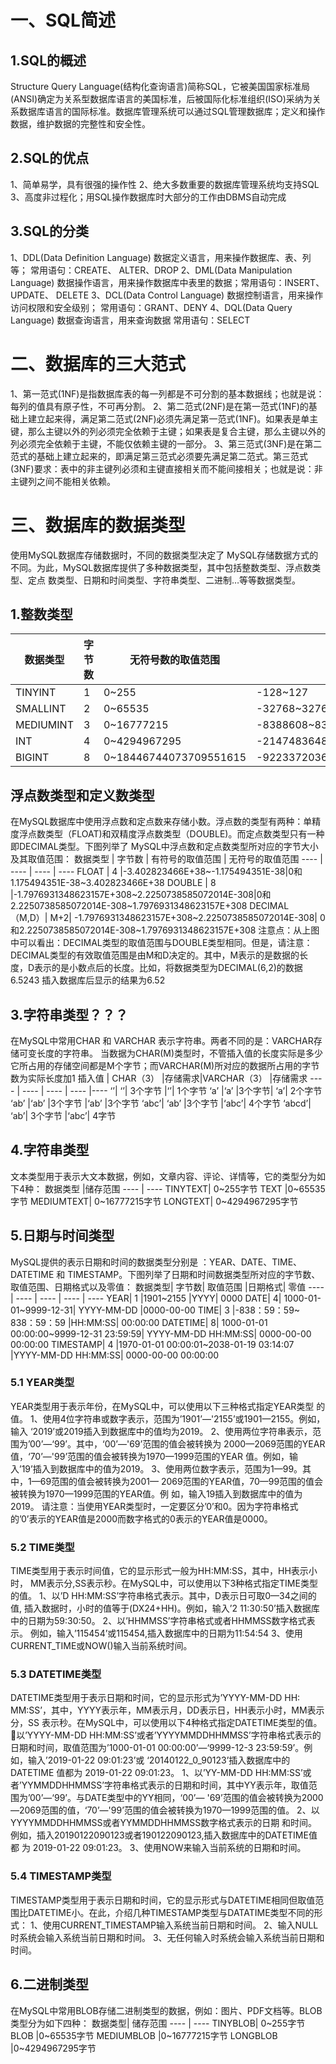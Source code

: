 # 一、SQL简述
 ## 1.SQL的概述
Structure Query Language(结构化查询语言)简称SQL，它被美国国家标准局(ANSI)确定为关系型数据库语言的美国标准，后被国际化标准组织(ISO)采纳为关系数据库语言的国际标准。数据库管理系统可以通过SQL管理数据库；定义和操作数据，维护数据的完整性和安全性。

## 2.SQL的优点
1、简单易学，具有很强的操作性
2、绝大多数重要的数据库管理系统均支持SQL
3、高度非过程化；用SQL操作数据库时大部分的工作由DBMS自动完成

## 3.SQL的分类
1、DDL(Data Definition Language) 数据定义语言，用来操作数据库、表、列等； 常用语句：CREATE、 ALTER、DROP
2、DML(Data Manipulation Language) 数据操作语言，用来操作数据库中表里的数据；常用语句：INSERT、 UPDATE、 DELETE
3、DCL(Data Control Language) 数据控制语言，用来操作访问权限和安全级别； 常用语句：GRANT、DENY
4、DQL(Data Query Language) 数据查询语言，用来查询数据 常用语句：SELECT

# 二、数据库的三大范式
1、第一范式(1NF)是指数据库表的每一列都是不可分割的基本数据线；也就是说：每列的值具有原子性，不可再分割。
2、第二范式(2NF)是在第一范式(1NF)的基础上建立起来得，满足第二范式(2NF)必须先满足第一范式(1NF)。如果表是单主键，那么主键以外的列必须完全依赖于主键；如果表是复合主键，那么主键以外的列必须完全依赖于主键，不能仅依赖主键的一部分。
3、第三范式(3NF)是在第二范式的基础上建立起来的，即满足第三范式必须要先满足第二范式。第三范式(3NF)要求：表中的非主键列必须和主键直接相关而不能间接相关；也就是说：非主键列之间不能相关依赖。

# 三、数据库的数据类型
使用MySQL数据库存储数据时，不同的数据类型决定了 MySQL存储数据方式的不同。为此，MySQL数据库提供了多种数据类型，其中包括整数类型、浮点数类型、定点 数类型、日期和时间类型、字符串类型、二进制…等等数据类型。
## 1.整数类型
数据类型	| 字节数	| 无符号数的取值范围	| 有符号数的取值范围
---- | ---- | ---- | ----
TINYINT	| 1 |	0~255 |	-128~127
SMALLINT|	2|	0~65535	|-32768~32768
MEDIUMINT	|3|	0~16777215|	-8388608~8388608
INT	|4|	0~4294967295|	-2147483648~ 2147483648
BIGINT|	8|	0~18446744073709551615	|-9223372036854775808~9223372036854775808

## 浮点数类型和定义数类型
在MySQL数据库中使用浮点数和定点数来存储小数。浮点数的类型有两种：单精度浮点数类型（FLOAT)和双精度浮点数类型（DOUBLE)。而定点数类型只有一种即DECIMAL类型。下图列举了 MySQL中浮点数和定点数类型所对应的字节大小及其取值范围：
数据类型 | 字节数 | 有符号的取值范围 | 无符号的取值范围
---- | ---- | ---- | ----
FLOAT | 4 |-3.402823466E+38~-1.175494351E-38|0和1.175494351E-38~3.402823466E+38
DOUBLE | 8 |-1.7976931348623157E+308~2.2250738585072014E-308|0和2.2250738585072014E-308~1.7976931348623157E+308
DECIMAL（M,D）|	M+2|	-1.7976931348623157E+308~2.2250738585072014E-308|	0和2.2250738585072014E-308~1.7976931348623157E+308
注意点：从上图中可以看出：DECIMAL类型的取值范围与DOUBLE类型相同。但是，请注意：DECIMAL类型的有效取值范围是由M和D决定的。其中，M表示的是数据的长 度，D表示的是小数点后的长度。比如，将数据类型为DECIMAL(6,2)的数据6.5243 插入数据库后显示的结果为6.52	

## 3.字符串类型？？？
在MySQL中常用CHAR 和 VARCHAR 表示字符串。两者不同的是：VARCHAR存储可变长度的字符串。
当数据为CHAR(M)类型时，不管插入值的长度实际是多少它所占用的存储空间都是M个字节；而VARCHAR(M)所对应的数据所占用的字节数为实际长度加1
插入值 | CHAR（3） |存储需求|VARCHAR（3） |存储需求
---- | ---- | ---- | ---- |----
‘’|	‘’|	3个字节	|‘’|	1个字节
‘a’	|‘a’	|3个字节|	‘a’|	2个字节
‘ab’	|‘ab’	|3个字节	|‘ab’	|3个字节
‘abc’|	‘ab’	|3个字节	|‘abc’|	4个字节
‘abcd’|	‘ab’|	3个字节	|‘abc’|	4字节

## 4.字符串类型
文本类型用于表示大文本数据，例如，文章内容、评论、详情等，它的类型分为如下4种：
数据类型	|储存范围
---- | ---- 
TINYTEXT|	0~255字节
TEXT	|0~65535字节
MEDIUMTEXT|	0~16777215字节
LONGTEXT|	0~4294967295字节

## 5.日期与时间类型
MySQL提供的表示日期和时间的数据类型分别是 ：YEAR、DATE、TIME、DATETIME 和 TIMESTAMP。下图列举了日期和时间数据类型所对应的字节数、取值范围、日期格式以及零值：
数据类型|	字节数|	取值范围	|日期格式|	零值
---- | ---- | ---- | ---- | ----
YEAR|	1	|1901~2155	|YYYY|	0000
DATE|	4|	1000-01-01~9999-12-31|	YYYY-MM-DD	|0000-00-00
TIME|	3	|-838：59：59~ 838：59：59	|HH:MM:SS|	00:00:00
DATETIME|	8|	1000-01-01 00:00:00~9999-12-31 23:59:59|	YYYY-MM-DD HH:MM:SS|	0000-00-00 00:00:00
TIMESTAMP|	4	|1970-01-01 00:00:01~2038-01-19 03:14:07	|YYYY-MM-DD HH:MM:SS|	0000-00-00 00:00:00
### 5.1 YEAR类型
YEAR类型用于表示年份，在MySQL中，可以使用以下三种格式指定YEAR类型 的值。
1、使用4位字符串或数字表示，范围为’1901’—'2155’或1901—2155。例如，输入 ‘2019’或2019插入到数据库中的值均为2019。
2、使用两位字符串表示，范围为’00’—‘99’。其中，‘00’—'69’范围的值会被转换为 2000—2069范围的YEAR值，‘70’—'99’范围的值会被转换为1970—1999范围的YEAR 值。例如，输入’19’插入到数据库中的值为2019。
3、使用两位数字表示，范围为1—99。其中，1—69范围的值会被转换为2001— 2069范围的YEAR值，70—99范围的值会被转换为1970—1999范围的YEAR值。例 如，输入19插入到数据库中的值为2019。
请注意：当使用YEAR类型时，一定要区分’0’和0。因为字符串格式的’0’表示的YEAR值是2000而数字格式的0表示的YEAR值是0000。
### 5.2 TIME类型
TIME类型用于表示时间值，它的显示形式一般为HH:MM:SS，其中，HH表示小时， MM表示分,SS表示秒。在MySQL中，可以使用以下3种格式指定TIME类型的值。
1、以’D HH:MM:SS’字符串格式表示。其中，D表示日可取0—34之间的值, 插入数据时，小时的值等于(DX24+HH)。例如，输入’2 11:30:50’插入数据库中的日期为59:30:50。
2、以’HHMMSS’字符串格式或者HHMMSS数字格式表示。 例如，输入’115454’或115454,插入数据库中的日期为11:54:54
3、使用CURRENT_TIME或NOW()输入当前系统时间。
### 5.3 DATETIME类型
DATETIME类型用于表示日期和时间，它的显示形式为’YYYY-MM-DD HH: MM:SS’，其中，YYYY表示年，MM表示月，DD表示日，HH表示小时，MM表示分，SS 表示秒。在MySQL中，可以使用以下4种格式指定DATETIME类型的值。
以’YYYY-MM-DD HH:MM:SS’或者’YYYYMMDDHHMMSS’字符串格式表示的日期和时间，取值范围为’1000-01-01 00:00:00’—‘9999-12-3 23:59:59’。例如，输入’2019-01-22 09:01:23’或 ‘20140122_0_90123’插入数据库中的 DATETIME 值都为 2019-01-22 09:01:23。
1、以’YY-MM-DD HH:MM:SS’或者’YYMMDDHHMMSS’字符串格式表示的日期和时间，其中YY表示年，取值范围为’00’—‘99’。与DATE类型中的YY相同，‘00’— '69’范围的值会被转换为2000—2069范围的值，‘70’—'99’范围的值会被转换为1970—1999范围的值。
2、以YYYYMMDDHHMMSS或者YYMMDDHHMMSS数字格式表示的日期 和时间。例如，插入20190122090123或者190122090123,插入数据库中的DATETIME值都 为 2019-01-22 09:01:23。
3、使用NOW来输入当前系统的日期和时间。
### 5.4 TIMESTAMP类型
TIMESTAMP类型用于表示日期和时间，它的显示形式与DATETIME相同但取值范围比DATETIME小。在此，介绍几种TIMESTAMP类型与DATATIME类型不同的形式：
1、使用CURRENT_TIMESTAMP输入系统当前日期和时间。
2、输入NULL时系统会输入系统当前日期和时间。
3、无任何输入时系统会输入系统当前日期和时间。


## 6.二进制类型
在MySQL中常用BLOB存储二进制类型的数据，例如：图片、PDF文档等。BLOB类型分为如下四种：
数据类型|	储存范围
---- | ---- 
TINYBLOB|	0~255字节
BLOB	|0~65535字节
MEDIUMBLOB	|0~16777215字节
LONGBLOB	|0~4294967295字节

